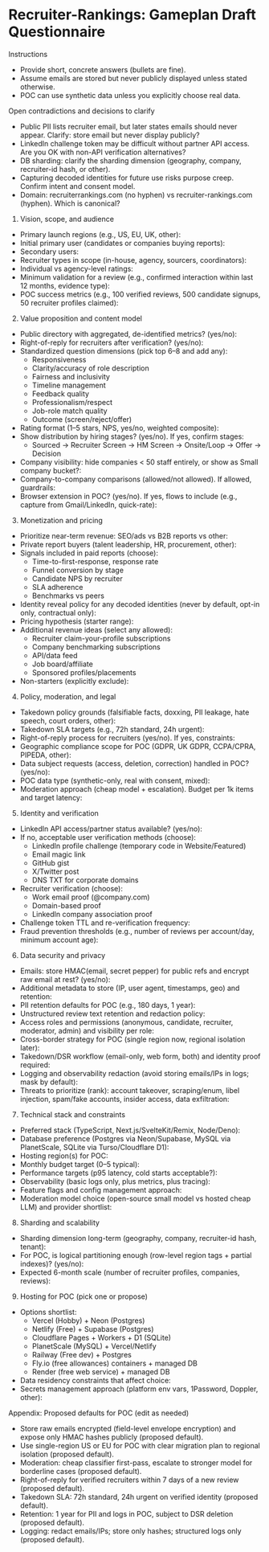 # Recruiter-Rankings: Gameplan Draft Questionnaire

Instructions
- Provide short, concrete answers (bullets are fine).
- Assume emails are stored but never publicly displayed unless stated otherwise.
- POC can use synthetic data unless you explicitly choose real data.

Open contradictions and decisions to clarify
- Public PII lists recruiter email, but later states emails should never appear. Clarify: store email but never display publicly?
- LinkedIn challenge token may be difficult without partner API access. Are you OK with non-API verification alternatives?
- DB sharding: clarify the sharding dimension (geography, company, recruiter-id hash, or other).
- Capturing decoded identities for future use risks purpose creep. Confirm intent and consent model.
- Domain: recruiterrankings.com (no hyphen) vs recruiter-rankings.com (hyphen). Which is canonical?

1) Vision, scope, and audience
- Primary launch regions (e.g., US, EU, UK, other):
- Initial primary user (candidates or companies buying reports):
- Secondary users:
- Recruiter types in scope (in-house, agency, sourcers, coordinators):
- Individual vs agency-level ratings:
- Minimum validation for a review (e.g., confirmed interaction within last 12 months, evidence type):
- POC success metrics (e.g., 100 verified reviews, 500 candidate signups, 50 recruiter profiles claimed):

2) Value proposition and content model
- Public directory with aggregated, de-identified metrics? (yes/no):
- Right-of-reply for recruiters after verification? (yes/no):
- Standardized question dimensions (pick top 6–8 and add any):
  - Responsiveness
  - Clarity/accuracy of role description
  - Fairness and inclusivity
  - Timeline management
  - Feedback quality
  - Professionalism/respect
  - Job-role match quality
  - Outcome (screen/reject/offer)
- Rating format (1–5 stars, NPS, yes/no, weighted composite):
- Show distribution by hiring stages? (yes/no). If yes, confirm stages:
  - Sourced → Recruiter Screen → HM Screen → Onsite/Loop → Offer → Decision
- Company visibility: hide companies < 50 staff entirely, or show as Small company bucket?:
- Company-to-company comparisons (allowed/not allowed). If allowed, guardrails:
- Browser extension in POC? (yes/no). If yes, flows to include (e.g., capture from Gmail/LinkedIn, quick-rate):

3) Monetization and pricing
- Prioritize near-term revenue: SEO/ads vs B2B reports vs other:
- Private report buyers (talent leadership, HR, procurement, other):
- Signals included in paid reports (choose):
  - Time-to-first-response, response rate
  - Funnel conversion by stage
  - Candidate NPS by recruiter
  - SLA adherence
  - Benchmarks vs peers
- Identity reveal policy for any decoded identities (never by default, opt-in only, contractual only):
- Pricing hypothesis (starter range):
- Additional revenue ideas (select any allowed):
  - Recruiter claim-your-profile subscriptions
  - Company benchmarking subscriptions
  - API/data feed
  - Job board/affiliate
  - Sponsored profiles/placements
- Non-starters (explicitly exclude):

4) Policy, moderation, and legal
- Takedown policy grounds (falsifiable facts, doxxing, PII leakage, hate speech, court orders, other):
- Takedown SLA targets (e.g., 72h standard, 24h urgent):
- Right-of-reply process for recruiters (yes/no). If yes, constraints:
- Geographic compliance scope for POC (GDPR, UK GDPR, CCPA/CPRA, PIPEDA, other):
- Data subject requests (access, deletion, correction) handled in POC? (yes/no):
- POC data type (synthetic-only, real with consent, mixed):
- Moderation approach (cheap model + escalation). Budget per 1k items and target latency:

5) Identity and verification
- LinkedIn API access/partner status available? (yes/no):
- If no, acceptable user verification methods (choose):
  - LinkedIn profile challenge (temporary code in Website/Featured)
  - Email magic link
  - GitHub gist
  - X/Twitter post
  - DNS TXT for corporate domains
- Recruiter verification (choose):
  - Work email proof (@company.com)
  - Domain-based proof
  - LinkedIn company association proof
- Challenge token TTL and re-verification frequency:
- Fraud prevention thresholds (e.g., number of reviews per account/day, minimum account age):

6) Data security and privacy
- Emails: store HMAC(email, secret pepper) for public refs and encrypt raw email at rest? (yes/no):
- Additional metadata to store (IP, user agent, timestamps, geo) and retention:
- PII retention defaults for POC (e.g., 180 days, 1 year):
- Unstructured review text retention and redaction policy:
- Access roles and permissions (anonymous, candidate, recruiter, moderator, admin) and visibility per role:
- Cross-border strategy for POC (single region now, regional isolation later):
- Takedown/DSR workflow (email-only, web form, both) and identity proof required:
- Logging and observability redaction (avoid storing emails/IPs in logs; mask by default):
- Threats to prioritize (rank): account takeover, scraping/enum, libel injection, spam/fake accounts, insider access, data exfiltration:

7) Technical stack and constraints
- Preferred stack (TypeScript, Next.js/SvelteKit/Remix, Node/Deno):
- Database preference (Postgres via Neon/Supabase, MySQL via PlanetScale, SQLite via Turso/Cloudflare D1):
- Hosting region(s) for POC:
- Monthly budget target ($0–$5 typical):
- Performance targets (p95 latency, cold starts acceptable?):
- Observability (basic logs only, plus metrics, plus tracing):
- Feature flags and config management approach:
- Moderation model choice (open-source small model vs hosted cheap LLM) and provider shortlist:

8) Sharding and scalability
- Sharding dimension long-term (geography, company, recruiter-id hash, tenant):
- For POC, is logical partitioning enough (row-level region tags + partial indexes)? (yes/no):
- Expected 6-month scale (number of recruiter profiles, companies, reviews):

9) Hosting for POC (pick one or propose)
- Options shortlist:
  - Vercel (Hobby) + Neon (Postgres)
  - Netlify (Free) + Supabase (Postgres)
  - Cloudflare Pages + Workers + D1 (SQLite)
  - PlanetScale (MySQL) + Vercel/Netlify
  - Railway (Free dev) + Postgres
  - Fly.io (free allowances) containers + managed DB
  - Render (free web service) + managed DB
- Data residency constraints that affect choice:
- Secrets management approach (platform env vars, 1Password, Doppler, other):

Appendix: Proposed defaults for POC (edit as needed)
- Store raw emails encrypted (field-level envelope encryption) and expose only HMAC hashes publicly (proposed default).
- Use single-region US or EU for POC with clear migration plan to regional isolation (proposed default).
- Moderation: cheap classifier first-pass, escalate to stronger model for borderline cases (proposed default).
- Right-of-reply for verified recruiters within 7 days of a new review (proposed default).
- Takedown SLA: 72h standard, 24h urgent on verified identity (proposed default).
- Retention: 1 year for PII and logs in POC, subject to DSR deletion (proposed default).
- Logging: redact emails/IPs; store only hashes; structured logs only (proposed default).

